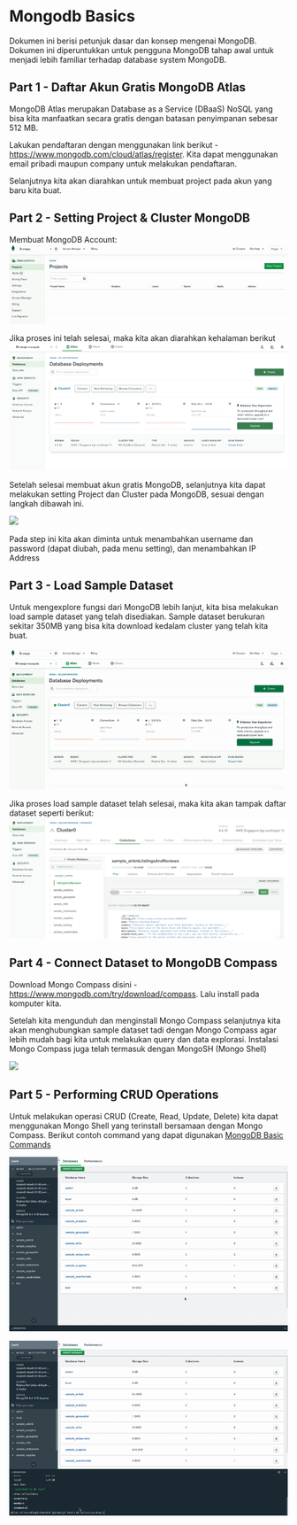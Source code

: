 # Mongodb Basics

Dokumen ini berisi petunjuk dasar dan konsep mengenai MongoDB. Dokumen ini diperuntukkan untuk pengguna MongoDB tahap awal untuk menjadi lebih familiar terhadap database system MongoDB.


## Part 1 - Daftar Akun Gratis MongoDB Atlas
MongoDB Atlas merupakan Database as a Service (DBaaS) NoSQL yang bisa kita manfaatkan secara gratis dengan batasan penyimpanan sebesar 512 MB. 

Lakukan pendaftaran dengan menggunakan link berikut - https://www.mongodb.com/cloud/atlas/register. Kita dapat menggunakan email pribadi maupun company untuk melakukan pendaftaran. 

Selanjutnya kita akan diarahkan untuk membuat project pada akun yang baru kita buat.


## Part 2 - Setting Project & Cluster MongoDB

Membuat MongoDB Account:
![](src/gif/create_project_mongodb.gif)

Jika proses ini telah selesai, maka kita akan diarahkan kehalaman berikut
![](src/img/database-deployments.png)


Setelah selesai membuat akun gratis MongoDB, selanjutnya kita dapat melakukan setting Project dan Cluster pada MongoDB, sesuai dengan langkah dibawah ini. 

![](src/gif/create_cluster_mongodb.gif)

Pada step ini kita akan diminta untuk menambahkan username dan password (dapat diubah, pada menu setting), dan menambahkan IP Address


## Part 3 - Load Sample Dataset

Untuk mengexplore fungsi dari MongoDB lebih lanjut, kita bisa melakukan load sample dataset yang telah disediakan. Sample dataset berukuran sekitar 350MB yang bisa kita download kedalam cluster yang telah kita buat.

![](src/gif/load_sample_dataset_mongodb.gif)

Jika proses load sample dataset telah selesai, maka kita akan tampak daftar dataset seperti berikut:
![](src/img/sample-dataset.png)


## Part 4 - Connect Dataset to MongoDB Compass

Download Mongo Compass disini - https://www.mongodb.com/try/download/compass. Lalu install pada komputer kita.

Setelah kita mengunduh dan menginstall Mongo Compass selanjutnya kita akan menghubungkan sample dataset tadi dengan Mongo Compass agar lebih mudah bagi kita untuk melakukan query dan data explorasi. Instalasi Mongo Compass juga telah termasuk dengan MongoSH (Mongo Shell)

![](src/gif/connect_mongo_compass.gif)


## Part 5 - Performing CRUD Operations

Untuk melakukan operasi CRUD (Create, Read, Update, Delete) kita dapat menggunakan Mongo Shell yang terinstall bersamaan dengan Mongo Compass. Berikut contoh command yang dapat digunakan [MongoDB Basic Commands](https://github.com/AnggaPradiktas/mongodb-basics/blob/main/basic-scripts.js)

![](src/gif/crud_operation_mongodb_part1.gif)

![](src/gif/crud_operation_mongodb_part2.gif)







